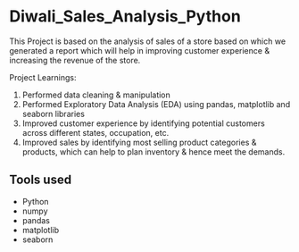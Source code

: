 # Diwali_Sales_Analysis_Python

This Project is based on the analysis of sales of a store based on which we generated a report which will help in improving customer experience & increasing the revenue of the store.

Project Learnings:

1. Performed data cleaning & manipulation
2. Performed Exploratory Data Analysis (EDA) using pandas, matplotlib and seaborn libraries
3. Improved customer experience by identifying potential customers across different states, occupation, etc.
4. Improved sales by identifying most selling product categories & products, which can help to plan inventory & hence meet the demands.

## Tools used
* Python
* numpy
* pandas
* matplotlib
* seaborn
